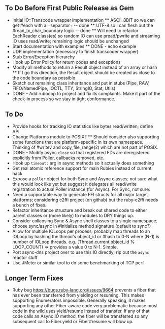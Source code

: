 
## To Do Before First Public Release as Gem
* Initial IO::Transcode wrapper implementation
  ** ASCII_8BIT so we can get #each with a +separator+  -- done
  ** UTF-8 so I can flesh out the #read_to_char_boundary logic -- done
  ** Will need to refactor EachReader class(es) so random IO can use pread/pwrite and streaming IO uses read/write; remaining logic should be unchanged
* Start documentation with examples
  ** DONE - echo example
* UDP implementation (necessary to finish transcoder wrapper)
* Stub Error/Exception hierarchy
* Hook up Error Policy for return codes and exceptions
* Modify all methods to return a Result object instead of an array or hash
  ** If I go this direction, the Result object should be created as close to the code boundary as possible
* Sketch out remaining class inheritance and put in stubs (Pipe, RAW, FIFO/NamedPipe, IOCTL, TTY, StringIO, Stat, Utils)
* DONE - Add rubocop to project and fix its complaints. Make it part of the check-in process so we stay in tight conformance.

## To Do
* Provide hooks for tracking IO statistics like bytes read/written; define API
* Change Platforms module to POSIX?
  ** Should consider also supporting some functions that are platform-specific in its own namespace. Thinking of #writev and copy_file_range(2) which are not part of POSIX.
* DONE - Modify async `close` so that registered FDs are deregistered explicitly from Poller, callbacks removed, etc.
* Hook up `timeout:` arg in async methods so it actually does something
* Get real atomic reference support for main Rubies instead of current hack
* Expose a `poller` object for both Sync and Async classes; not sure what this would look like yet but suggest it delegates all read/write registration to actual Poller instance (for Async). For Sync, not sure.
* Need a supportable way to generate FFI structs for all major target platforms; considering c2ffi project (on github) but the ruby-c2ffi needs a bunch of fixes.
* Refactor inheritance structure and break out shared code to either parent classes or (more likely) to modules to DRY things up.
* Consider collapsing Sync & Async shell classes to a single namespace; choose sync/async in #initialize method signature (default to sync?)
* Allow for multiple IOLoops per process; probably map threads to an IOLoop by hashing the thread's object_id or #hash to 0-N where (N-1) is number of IOLoop threads. e.g. (Thread.current.object_id % LOOP_COUNT) => provides a value 0 to N-1. Simple.
* Port async-dns project over to use this IO directly; rip out the `async` reactor stuff
* Use JMeter or similar tool to do some benchmarking of TCP perf

## Longer Term Fixes
* Ruby bug https://bugs.ruby-lang.org/issues/9664 prevents a fiber that has ever been transferred from yielding or resuming. This makes supporting Enumerators impossible. Generally speaking, it makes supporting any other Fiber-aware code very problematic because most code in the wild uses yield/resume instead of transfer. If any of that code calls an Async IO method, the fiber will be transferred so any subsequent call to Fiber.yield or Fiber#resume will blow up.
